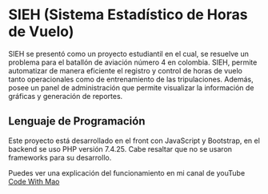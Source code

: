 # SIEH (Sistema Estadístico de Horas de Vuelo)

SIEH se presentó como un proyecto estudiantil en el cual, se resuelve un problema para el batallón de aviación número 4 en colombia. 
SIEH, permite automatizar de manera eficiente el registro y control de horas de vuelo tanto operacionales como de entrenamiento de las tripulaciones. 
Además, posee un panel de administración que permite visualizar la información de gráficas y generación de reportes.

## Lenguaje de Programación
Este proyecto está desarrollado en el front con JavaScript y Bootstrap, en el backend se uso PHP versión 7.4.25. Cabe resaltar que no se usaron frameworks para su desarrollo.

Puedes ver una explicación del funcionamiento en mi canal de youTube [Code With Mao](https://youtu.be/hR5_Zvm5R6M)
